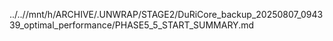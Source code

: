 ../..//mnt/h/ARCHIVE/.UNWRAP/STAGE2/DuRiCore_backup_20250807_094339_optimal_performance/PHASE5_5_START_SUMMARY.md